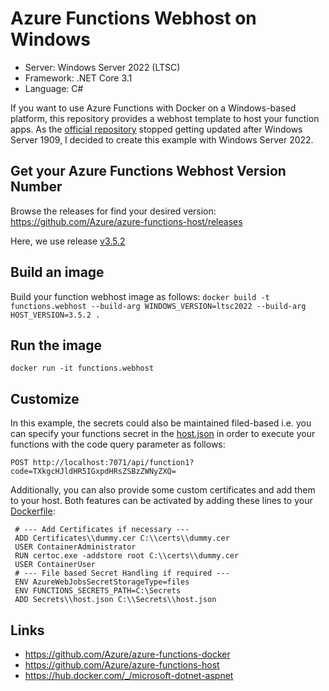 # Azure Functions Webhost on Windows
- Server: Windows Server 2022 (LTSC)
- Framework: .NET Core 3.1
- Language: C#

If you want to use Azure Functions with Docker on a Windows-based platform, this repository provides a webhost template to host your function apps.
As the [official repository](https://github.com/Azure/azure-functions-docker/tree/dev/host/3.0/nanoserver) stopped getting updated after Windows Server 1909, I decided to create this example with Windows Server 2022.

## Get your Azure Functions Webhost Version Number
Browse the releases for find your desired version:
https://github.com/Azure/azure-functions-host/releases

Here, we use release [v3.5.2](https://github.com/Azure/azure-functions-host/releases/tag/v3.5.2)

## Build an image
Build your function webhost image as follows:
`docker build -t functions.webhost --build-arg WINDOWS_VERSION=ltsc2022 --build-arg HOST_VERSION=3.5.2 .`

## Run the image
`docker run -it functions.webhost`

## Customize
In this example, the secrets could also be maintained filed-based i.e. you can specify your functions secret in the [host.json](src/Secrets/host.json) in order to execute your functions with the code query parameter as follows:

`POST http://localhost:7071/api/function1?code=TXkgcHJldHR5IGxpdHRsZSBzZWNyZXQ=`

Additionally, you can also provide some custom certificates and add them to your host.
Both features can be activated by adding these lines to your [Dockerfile](src/Dockerfile):

``` Docker
 # --- Add Certificates if necessary ---
 ADD Certificates\\dummy.cer C:\\certs\\dummy.cer
 USER ContainerAdministrator
 RUN certoc.exe -addstore root C:\\certs\\dummy.cer
 USER ContainerUser
 # --- File based Secret Handling if required ---
 ENV AzureWebJobsSecretStorageType=files
 ENV FUNCTIONS_SECRETS_PATH=C:\Secrets
 ADD Secrets\\host.json C:\\Secrets\\host.json
```
## Links
- https://github.com/Azure/azure-functions-docker
- https://github.com/Azure/azure-functions-host
- https://hub.docker.com/_/microsoft-dotnet-aspnet